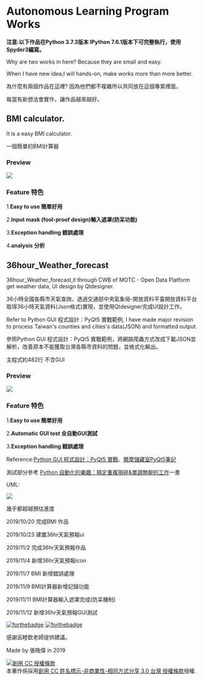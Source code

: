 #  Autonomous Learning Program Works

<strong>注意:以下作品在Python 3.7.3版本 IPython 7.6.1版本下可完整執行，使用Spyder3編寫。</strong>

Why are two works in here? Because they are small and easy. 

When I have new idea,I will hands-on, make works more than more better.

為什麼有兩個作品在這裡? 因為他們都不複雜所以共同放在這個專案裡面。

每當有新想法會實作，讓作品越來越好。

<h2>BMI calculator.</h2>

It is a easy BMI calculator.

一個簡單的BMI計算器

<h3>Preview</h3>

<img src="https://i.imgur.com/GIAVZCP.gif"></img>

<h3>Feature 特色</h3>

1.<b>Easy to use 簡單好用</b>

2.<b>Input mask (fool-proof design)輸入遮罩(防呆功能)</b>

3.<b>Exception handling 錯誤處理</b>

4.<b>analysis 分析</b>

<h2>36hour_Weather_forecast</h2>
 
36hour_Weather_forecast,it through CWB of MOTC - Open Data Platform get weather data, UI design by Qtdesigner.

36小時全國各縣市天氣查詢，透過交通部中央氣象局-開放資料平臺開放資料平台取得36小時天氣資料(Json格式)實現，並使用Qtdesigner完成UI設計工作。

Refer to Python GUI 程式設計：PyQt5 實戰範例, I have made major revision to process Taiwan's counties and cities's data(JSON) and formatted output.

參照Python GUI 程式設計：PyQt5 實戰範例，將網路爬蟲方式改成下載JSON並解析，改善原本不能獲取台灣各縣市資料的問題，並格式化輸出。

主程式約482行 不含GUI

<h3>Preview</h3>

<img src="https://i.imgur.com/ixjj1Vt.gif"></img>

<h3>Feature 特色</h3>

1.<b>Easy to use 簡單好用</b>

2.<b>Automatic GUI test 全自動GUI測試</b>

3.<b>Exception handling 錯誤處理</b>

Reference:<a href="https://www.books.com.tw/products/0010787989">Python GUI 程式設計：PyQt5 實戰</a>、<a href="http://elmer-storage.blogspot.com/2018/07/python.html">爾摩儲藏室PyQt5筆記</a>

測試部分參考 <a href="https://www.books.com.tw/products/0010739372">Python 自動化的樂趣：搞定重複瑣碎&單調無聊的工作</a>一書

UML:

<img src="https://i.imgur.com/16hb66b.jpg"></img>

幾乎都超越預估進度

2019/10/20 完成BMI 作品

2019/10/23 建置36hr天氣預報ui

2019/11/2 完成36hr天氣預報作品

2019/11/4 新增36hr天氣預報icon

2019/11/7 BMI 新增錯誤處理

2019/11/9 BMI計算器新增記錄功能

2019/11/11 BMI計算器輸入遮罩完成(防呆機制)

2019/11/12 新增36hr天氣預報GUI測試  


[![forthebadge](https://forthebadge.com/images/badges/made-with-python.svg)](https://forthebadge.com) [![forthebadge](https://forthebadge.com/images/badges/built-with-love.svg)](https://forthebadge.com)


感謝呂睦欽老師提供建議。

 Made by 張皓偉 in 2019
 
<a rel="license" href="http://creativecommons.org/licenses/by-nc-sa/3.0/tw/"><img alt="創用 CC 授權條款" style="border-width:0" src="https://i.creativecommons.org/l/by-nc-sa/3.0/tw/88x31.png" /></a><br />本著作係採用<a rel="license" href="http://creativecommons.org/licenses/by-nc-sa/3.0/tw/">創用 CC 姓名標示-非商業性-相同方式分享 3.0 台灣 授權條款</a>授權.


